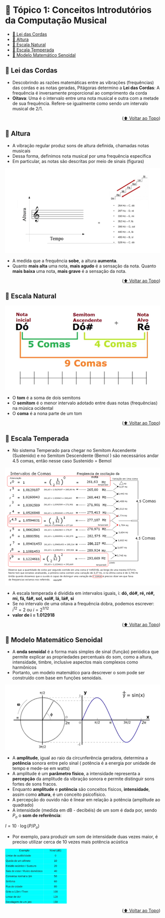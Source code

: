 <div id="top"></div>

# 📖 Tópico 1: Conceitos Introdutórios da Computação Musical

<ul>
 <li><a href="#lei">🎵 Lei das Cordas</a></li>
 <li><a href="#altura">🎵 Altura</a></li>
 <li><a href="#natural">🎵 Escala Natural </a></li>  
 <li><a href="#temperada">🎵 Escala Temperada</a></li> 
 <li><a href="#sen">🎵 Modelo Matemático Senoidal</a></li>
</ul>                     

<div id="lei"></div>

## 🎵 Lei das Cordas

- Descobrindo as razões matemáticas entre as vibrações (frequências) das cordas e as notas geradas, Pitágoras determino a **Lei das Cordas**: A frequência é inversamente proporcional ao comprimento da corda
- **Oitava**: Uma é o intervalo entre uma nota musical e outra com a metade de sua frequência. Refere-se igualmente como sendo um intervalo musical de 2/1.
<p align="right">(<a href="#top">⬆️ Voltar ao Topo</a>)</p>

<div id="altura"></div>

## 🎵 Altura

- A vibração regular produz sons de altura definida, chamadas notas musicais
- Dessa forma, definimos nota musical por uma frequência específica
- Em particular, as notas são descritas por meio de sinais (figuras)

![Untitled](../Imagens/Untitled.png)

- A medida que a frequência **sobe**, a altura **aumenta**.
- Quanto **mais alta** uma nota, **mais agudo** é a sensação da nota. Quanto **mais baixa** uma nota, **mais grave** é a sensação da nota.

<p align="right">(<a href="#top">⬆️ Voltar ao Topo</a>)</p>

<div id="natural"></div>

## 🎵 Escala Natural

![Untitled](../Imagens/Untitled%201.png)

- O **tom** é a soma de dois semitons
- O **semitom** é o menor intervalo adotado entre duas notas (frequências) na música ocidental
- O **coma** é a nona parte de um tom

<p align="right">(<a href="#top">⬆️ Voltar ao Topo</a>)</p>

<div id="temperada"></div>

## 🎵 Escala Temperada

- No sistema Temperado para chegar no Semitom Ascendente (Sustenido) e no Semitom Descendente (Bemol ) são necessários andar 4.5 comas, então nesse caso Sustenido = Bemol

![Untitled](../Imagens/Untitled%202.png)

- A escala temperada é dividida em intervalos iguais, i: **dó, dó#, ré, ré#, mi, fá, fá#, sol, sol#, lá, lá#, si**
- Se no intervalo de uma oitava a frequência dobra, podemos escrever: $i^{12}=2 \text{ ou } i=2^{1/12}$
- **valor de i = 1.012918**

<p align="right">(<a href="#top">⬆️ Voltar ao Topo</a>)</p>

<div id="sen"></div>

## 🎵 Modelo Matemático Senoidal

- A **onda senoidal** é a forma mais simples de sinal (função) periódica que permite explicar as propriedades percentuais do som, como a altura, intensidade, timbre, inclusive aspectos mais complexos como harmônicos
- Portanto, um modelo matemático para descrever o som pode ser construído com base em funções senoidais.

![Untitled](../Imagens/Untitled%203.png)

- A **amplitude**, igual ao raio da circunferência geradora, determina a **potência** sonora entre pelo sinal ( potência é a energia por unidade de tempo e mede-se em watts)
- A amplitude é um **parâmetro físico**, a intensidade representa a **percepção** da amplitude da vibração sonora e permite distinguir sons fortes de sons fracos.
- Enquanto **amplitude** e **potência** são conceitos físicos, **intensidade**, assim como **altura**, é um conceito psicofísico.
- A percepção do ouvido não é linear em relação à potência (amplitude ao quadrado)
- A intensidade (medida em dB - decibéis) de um som é dada por, sendo $P_o$ o **som de referência**:

$I=10\cdot\log(P/P_o)$

- Por exemplo, para produzir um som de intensidade duas vezes maior, é preciso utilizar cerca de 10 vezes mais potência acústica

<img src="../Imagens/Untitled%204.png" width="200" align="middle"/>

<p align="right">(<a href="#top">⬆️ Voltar ao Topo</a>)</p>
